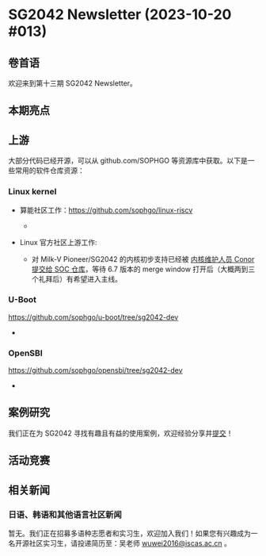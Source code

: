 # SG2042 Newsletter (2023-10-20 #013)

## 卷首语

欢迎来到第十三期 SG2042 Newsletter。

## 本期亮点

## 上游


大部分代码已经开源，可以从 github.com/SOPHGO 等资源库中获取。以下是一些常用的软件仓库资源：

### Linux kernel

+ 算能社区工作：https://github.com/sophgo/linux-riscv

  +  

+ Linux 官方社区上游工作:

  + 对 Milk-V Pioneer/SG2042 的内核初步支持已经被 [内核维护人员 Conor 提交给 SOC 仓库][lk-1]，等待 6.7 版本的 merge window 打开后（大概两到三个礼拜后）有希望进入主线。

[lk-1]:https://lore.kernel.org/linux-riscv/20231016-filing-payroll-7aca51b8f1a3@spud/

### U-Boot

https://github.com/sophgo/u-boot/tree/sg2042-dev

+ 

### OpenSBI

https://github.com/sophgo/opensbi/tree/sg2042-dev 

+ 

## 案例研究

我们正在为 SG2042 寻找有趣且有益的使用案例，欢迎经验分享并[提交](https://github.com/sophgocommunity/SG2042-Newsletter/pulls)！

## 活动竞赛

## 相关新闻

### 日语、韩语和其他语言社区新闻

暂无。我们正在招募多语种志愿者和实习生，欢迎加入我们！如果您有兴趣成为一名开源社区实习生，请投递简历至：吴老师 [wuwei2016@iscas.ac.cn](mailto:wuwei2016@iscas.ac.cn) 。
